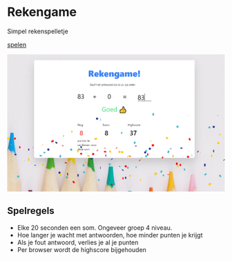 # Rekengame

Simpel rekenspelletje

[spelen](https://rekengame.vercel.app/)

![screenshot](screenshot.png)

## Spelregels

- Elke 20 seconden een som. Ongeveer groep 4 niveau.
- Hoe langer je wacht met antwoorden, hoe minder punten je krijgt
- Als je fout antwoord, verlies je al je punten
- Per browser wordt de highscore bijgehouden
